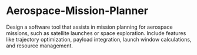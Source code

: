 # Aerospace-Mission-Planner
Design a software tool that assists in mission planning for aerospace missions, such as satellite launches or space exploration. Include features like trajectory optimization, payload integration, launch window calculations, and resource management.
